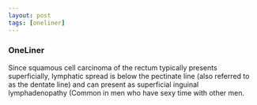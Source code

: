 ```yaml
---
layout: post
tags: [oneliner]
---
```



### OneLiner

Since squamous cell carcinoma of the rectum typically presents superficially, lymphatic spread is below the pectinate line (also referred to as the dentate line) and can present as superficial inguinal lymphadenopathy (Common in men who have sexy time with other men.
